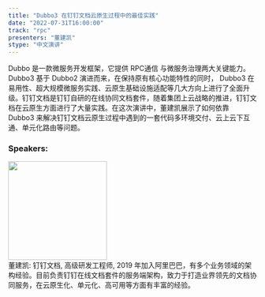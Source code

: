 ```yaml
---
title: "Dubbo3 在钉钉文档云原生过程中的最佳实践​"
date: "2022-07-31T16:00:00"
track: "rpc"
presenters: "董建凯"
stype: "中文演讲"
---
```

Dubbo 是一款微服务开发框架，它提供 RPC通信 与微服务治理两大关键能力。Dubbo3 基于 Dubbo2 演进而来，在保持原有核心功能特性的同时， Dubbo3 在易用性、超大规模微服务实践、云原生基础设施适配等几大方向上进行了全面升级。​
钉钉文档是钉钉自研的在线协同文档套件，随着集团上云战略的推进，钉钉文档在云原生方面进行了大量实践。​
在这次演讲中，董建凯展示了如何依靠 Dubbo3 来解决钉钉文档云原生过程中遇到的一套代码多环境交付、云上云下互通、单元化路由等问题。​
 ### Speakers: 
 <img src="images/speaker/1038.png" width="200" /><br>董建凯: 钉钉文档, 高级研发工程师, 2019 年加入阿里巴巴，有多个业务领域的架构经验。目前负责钉钉在线文档套件的服务端架构，致力于打造业界领先的文档协同服务，在云原生化、单元化、高可用等方面有丰富的经验。

 